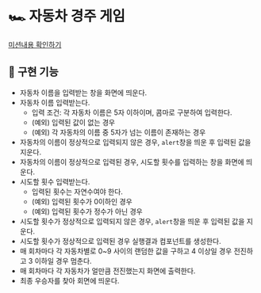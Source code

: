 # 🏎️ 자동차 경주 게임

[미션내용 확인하기](./MISSION.md)

## 🎯 구현 기능

- 자동차 이름을 입력받는 창을 화면에 띄운다.
- 자동차 이름 입력받는다.
  - 입력 조건: 각 자동차 이름은 5자 이하이며, 콤마로 구분하여 입력한다.
  - (예외) 입력된 값이 없는 경우
  - (예외) 각 자동차의 이름 중 5자가 넘는 이름이 존재하는 경우
- 자동차의 이름이 정상적으로 입력되지 않은 경우, `alert`창을 띄운 후 입력된 값을 지운다.
- 자동차의 이름이 정상적으로 입력된 경우, 시도할 횟수를 입력하는 창을 화면에 띄운다.
- 시도할 횟수 입력받는다.
  - 입력된 횟수는 자연수여야 한다.
  - (예외) 입력된 횟수가 0이하인 경우
  - (예외) 입력된 횟수가 정수가 아닌 경우
- 시도할 횟수가 정상적으로 입력되지 않은 경우, `alert`창을 띄운 후 입력된 값을 지운다.
- 시도할 횟수가 정상적으로 입력된 경우 실행결과 컴포넌트를 생성한다.
- 매 회차마다 각 자동차별로 0~9 사이의 랜덤한 값을 구하고 4 이상일 경우 전진하고 3 이하일 경우 멈춘다.
- 매 회차마다 각 자동차가 얼만큼 전진했는지 화면에 출력한다.
- 최종 우승자를 찾아 회면에 띄운다.
